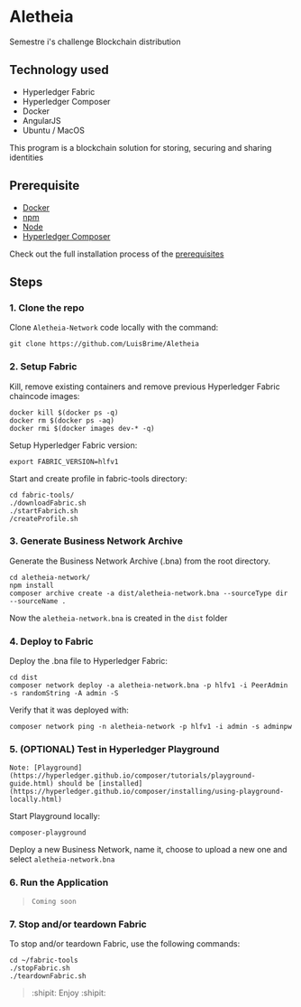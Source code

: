# Aletheia
Semestre i's challenge Blockchain distribution 

## Technology used
- Hyperledger Fabric
- Hyperledger Composer
- Docker
- AngularJS
- Ubuntu / MacOS

This program is a blockchain solution for storing, securing and sharing identities

## Prerequisite
- [Docker](https://www.docker.com/)
- [npm](https://www.npmjs.com/)
- [Node](https://nodejs.org/en/)
- [Hyperledger Composer](https://hyperledger.github.io/composer/installing/development-tools.html)

Check out the full installation process of the [prerequisites](https://hyperledger.github.io/composer/installing/development-tools.html)

## Steps

### 1. Clone the repo
Clone `Aletheia-Network` code locally with the command:
```
git clone https://github.com/LuisBrime/Aletheia
```

### 2. Setup Fabric
Kill, remove existing containers and remove previous Hyperledger Fabric chaincode images:
```
docker kill $(docker ps -q)
docker rm $(docker ps -aq)
docker rmi $(docker images dev-* -q)
```

Setup Hyperledger Fabric version:
```
export FABRIC_VERSION=hlfv1
```

Start and create profile in fabric-tools directory:
```
cd fabric-tools/
./downloadFabric.sh
./startFabrich.sh
/createProfile.sh
```

### 3. Generate Business Network Archive
Generate the Business Network Archive (.bna) from the root directory.
```
cd aletheia-network/
npm install
composer archive create -a dist/aletheia-network.bna --sourceType dir --sourceName .
```

Now the `aletheia-network.bna` is created in the `dist` folder

### 4. Deploy to Fabric
Deploy the .bna file to Hyperledger Fabric:
```
cd dist
composer network deploy -a aletheia-network.bna -p hlfv1 -i PeerAdmin -s randomString -A admin -S
```

Verify that it was deployed with:
```
composer network ping -n aletheia-network -p hlfv1 -i admin -s adminpw
```

### 5. (OPTIONAL) Test in Hyperledger Playground
`Note: [Playground](https://hyperledger.github.io/composer/tutorials/playground-guide.html) should be [installed](https://hyperledger.github.io/composer/installing/using-playground-locally.html)`

Start Playground locally:
```
composer-playground
```

Deploy a new Business Network, name it, choose to upload a new one and select `aletheia-network.bna`

### 6. Run the Application
>`Coming soon`

### 7. Stop and/or teardown Fabric
To stop and/or teardown Fabric, use the following commands:
```
cd ~/fabric-tools
./stopFabric.sh
./teardownFabric.sh
```

>:shipit:  Enjoy   :shipit: